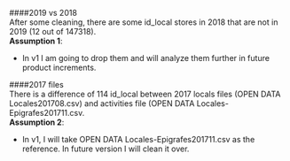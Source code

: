 ####2019 vs 2018   
After some cleaning, there are some id_local stores in 2018 that are not in 2019 (12 out of 147318).  
**Assumption 1**:
- In v1 I am going to drop them and will analyze them further in future product increments.

####2017 files  
There is a difference of 114 id_local between 2017 locals files (OPEN DATA Locales201708.csv) and activities file (OPEN DATA Locales-Epigrafes201711.csv.  
**Assumption 2**: 
- In v1, I will take OPEN DATA Locales-Epigrafes201711.csv as the reference. In future version I will clean it over.
